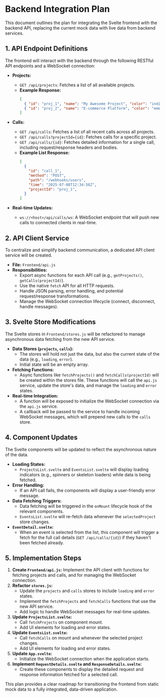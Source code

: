 # Backend Integration Plan

This document outlines the plan for integrating the Svelte frontend with the backend API, replacing the current mock data with live data from backend services.

## 1. API Endpoint Definitions

The frontend will interact with the backend through the following RESTful API endpoints and a WebSocket connection:

*   **Projects:**
    *   `GET /api/projects`: Fetches a list of all available projects.
    *   **Example Response:**
        ```json
        [
          { "id": "proj_1", "name": "My Awesome Project", "color": "indigo" },
          { "id": "proj_2", "name": "E-commerce Platform", "color": "emerald" }
        ]
        ```

*   **Calls:**
    *   `GET /api/calls`: Fetches a list of all recent calls across all projects.
    *   `GET /api/calls?projectId={id}`: Fetches calls for a specific project.
    *   `GET /api/calls/{id}`: Fetches detailed information for a single call, including request/response headers and bodies.
    *   **Example List Response:**
        ```json
        [
          {
            "id": "call_1",
            "method": "POST",
            "path": "/webhooks/users",
            "time": "2025-07-08T12:34:56Z",
            "projectId": "proj_1",
          }
        ]
        ```

*   **Real-time Updates:**
    *   `ws://<host>/api/calls/ws`: A WebSocket endpoint that will push new calls to connected clients in real-time.

## 2. API Client Service

To centralize and simplify backend communication, a dedicated API client service will be created.

*   **File:** `Frontend/api.js`
*   **Responsibilities:**
    *   Export async functions for each API call (e.g., `getProjects()`, `getCalls(projectId)`).
    *   Use the native `fetch` API for all HTTP requests.
    *   Handle JSON parsing, error handling, and potential request/response transformations.
    *   Manage the WebSocket connection lifecycle (connect, disconnect, handle messages).

## 3. Svelte Store Modifications

The Svelte stores in `Frontend/stores.js` will be refactored to manage asynchronous data fetching from the new API service.

*   **Data Stores (`projects`, `calls`):**
    *   The stores will hold not just the data, but also the current state of the data (e.g., `loading`, `error`).
    *   Initial state will be an empty array.
*   **Fetching Functions:**
    *   Async functions like `fetchProjects()` and `fetchCalls(projectId)` will be created within the stores file. These functions will call the `api.js` service, update the store's data, and manage the `loading` and `error` states.
*   **Real-time Integration:**
    *   A function will be exposed to initialize the WebSocket connection via the `api.js` service.
    *   A callback will be passed to the service to handle incoming WebSocket messages, which will prepend new calls to the `calls` store.

## 4. Component Updates

The Svelte components will be updated to reflect the asynchronous nature of the data.

*   **Loading States:**
    *   `ProjectsList.svelte` and `EventsList.svelte` will display loading indicators (e.g., spinners or skeleton loaders) while data is being fetched.
*   **Error Handling:**
    *   If an API call fails, the components will display a user-friendly error message.
*   **Data Fetching Triggers:**
    *   Data fetching will be triggered in the `onMount` lifecycle hook of the relevant components.
    *   `EventsList.svelte` will re-fetch data whenever the `selectedProject` store changes.
*   **`EventDetail.svelte`:**
    *   When an event is selected from the list, this component will trigger a fetch for the full call details (`GET /api/calls/{id}`) if they haven't been fetched already.

## 5. Implementation Steps

1.  **Create `Frontend/api.js`:** Implement the API client with functions for fetching projects and calls, and for managing the WebSocket connection.
2.  **Refactor `stores.js`:**
    *   Update the `projects` and `calls` stores to include `loading` and `error` states.
    *   Implement the `fetchProjects` and `fetchCalls` functions that use the new API service.
    *   Add logic to handle WebSocket messages for real-time updates.
3.  **Update `ProjectsList.svelte`:**
    *   Call `fetchProjects` on component mount.
    *   Add UI elements for loading and error states.
4.  **Update `EventsList.svelte`:**
    *   Call `fetchCalls` on mount and whenever the selected project changes.
    *   Add UI elements for loading and error states.
5.  **Update `App.svelte`:**
    *   Initialize the WebSocket connection when the application starts.
6.  **Implement `RequestDetails.svelte` and `ResponseDetails.svelte`:**
    *   Create these components to display the detailed request and response information fetched for a selected call.

This plan provides a clear roadmap for transitioning the frontend from static mock data to a fully integrated, data-driven application.